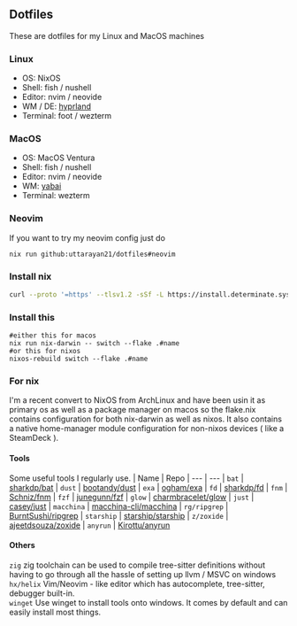 ## Dotfiles

These are dotfiles for my Linux and MacOS machines

### Linux
- OS: NixOS
- Shell: fish / nushell
- Editor: nvim / neovide
- WM / DE: [hyprland](https://hyprland.org)
- Terminal: foot / wezterm

### MacOS 
- OS: MacOS Ventura
- Shell: fish / nushell
- Editor: nvim / neovide
- WM: [yabai](https://github.com/koekeishiya/yabai)
- Terminal: wezterm

### Neovim

If you want to try my neovim config just do
```
nix run github:uttarayan21/dotfiles#neovim
```

### Install nix
```sh
curl --proto '=https' --tlsv1.2 -sSf -L https://install.determinate.systems/nix | sh -s -- install
```
### Install this
```
#either this for macos
nix run nix-darwin -- switch --flake .#name
#or this for nixos
nixos-rebuild switch --flake .#name
```




### For nix

I'm a recent convert to NixOS from ArchLinux and have been usin it as primary os as well as a package manager on macos so the flake.nix contains configuration for both nix-darwin as well as nixos. It also contains a native home-manager module configuration for non-nixos devices ( like a SteamDeck ).

#### Tools
Some useful tools I regularly use.
| Name          | Repo
| ---           | ---
| `bat`         | [sharkdp/bat](https://github.com/sharkdp/fd)
| `dust`        | [bootandy/dust](https://github.com/bootandy/dust)
| `exa`         | [ogham/exa](https://github.com/ogham/exa)
| `fd`          | [sharkdp/fd](https://github.com/sharkdp/fd)
| `fnm`         | [Schniz/fnm](https://github.com/Schniz/fnm)
| `fzf`         | [junegunn/fzf](https://github.com/junegunn/fzf)
| `glow`        | [charmbracelet/glow](https://github.com/charmbracelet/glow)
| `just`        | [casey/just](https://github.com/casey/just)
| `macchina`    | [macchina-cli/macchina](https://github.com/Macchina-CLI/macchina)
| `rg/ripgrep`  | [BurntSushi/ripgrep](https://github.com/BurntSushi/ripgrep)
| `starship`    | [starship/starship](https://github.com/starship/starship)
| `z/zoxide`    | [ajeetdsouza/zoxide](https://github.com/ajeetdsouza/zoxide)
| `anyrun`      | [Kirottu/anyrun](https://github.com/Kirottu/anyrun)


#### Others
`zig` zig toolchain can be used to compile tree-sitter definitions without having to go through all the hassle of setting up llvm / MSVC on windows  
`hx/helix` Vim/Neovim - like editor which has autocomplete, tree-sitter, debugger built-in.  
`winget` Use winget to install tools onto windows. It comes by default and can easily install most things.  
